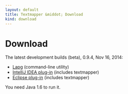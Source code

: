 ```yaml
---
layout: default
title: Textmapper &middot; Download
kind: download
---
```


Download
========

The latest development builds (beta), 0.9.4, Nov 16, 2014:

* [Lapg](http://sourceforge.net/projects/textmapper/files/0.9.4/textmapper-0.9.4.zip/download) (command-line utility)
* [IntelliJ IDEA plug-in](http://sourceforge.net/projects/textmapper/files/0.9.4/tm-idea-0.9.4.zip/download) (includes textmapper)
* [Eclipse plug-in](http://sourceforge.net/projects/textmapper/files/0.9.4/tm-eclipse-repo-0.9.4.zip/download) (includes textmapper)

You need Java 1.6 to run it.

